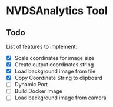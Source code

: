 # NVDSAnalytics Tool

## Todo

List of features to implement:

- [x] Scale coordinates for image size
- [x] Create output coordinates string
- [x] Load background image from file
- [x] Copy Coordinate String to clipboard
- [ ] Dynamic Port
- [ ] Build Docker Image
- [ ] Load background image from camera
